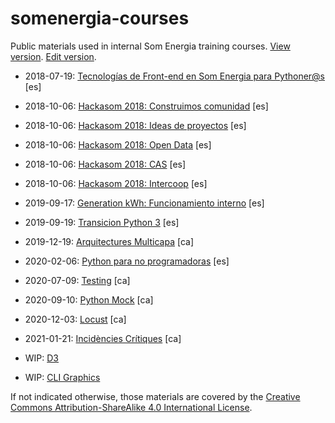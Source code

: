 # somenergia-courses

Public materials used in internal Som Energia training courses.
[View version](https://som-energia.github.io/somenergia-courses).
[Edit version](https://github.com/Som-Energia/somenergia-courses).


- 2018-07-19: [Tecnologías de Front-end en Som Energia para Pythoner@s](2018-07-19-frontend) [es]
- 2018-10-06: [Hackasom 2018: Construimos comunidad](2018-10-06-hackasom2018) [es]
- 2018-10-06: [Hackasom 2018: Ideas de proyectos](2018-10-06-hackasom2018/ideas.html) [es]
- 2018-10-06: [Hackasom 2018: Open Data](2018-10-06-hackasom2018/opendata.html) [es]
- 2018-10-06: [Hackasom 2018: CAS](2018-10-06-hackasom2018/cas.html) [es]
- 2018-10-06: [Hackasom 2018: Intercoop](2018-10-06-hackasom2018/intercoop.html) [es]
- 2019-09-17: [Generation kWh: Funcionamiento interno](2019-09-17-generationkwh) [es]
- 2019-09-19: [Transicion Python 3](2019-09-19-python3transition) [es]
- 2019-12-19: [Arquitectures Multicapa](2019-12-19-multitier) [ca]
- 2020-02-06: [Python para no programadoras](2020-02-06-python-nonprogrammers) [es]
- 2020-07-09: [Testing](2020-07-09-testing) [ca]
- 2020-09-10: [Python Mock](2020-09-10-python-mock) [ca]
- 2020-12-03: [Locust](2020-12-03-locust) [ca]
- 2021-01-21: [Incidències Crítiques](2021-01-21-crisis-management) [ca]



- WIP: [D3](d3)
- WIP: [CLI Graphics](cligraphics/)

If not indicated otherwise, those materials are covered
by the [Creative Commons Attribution-ShareAlike 4.0 International License](LICENSE).



